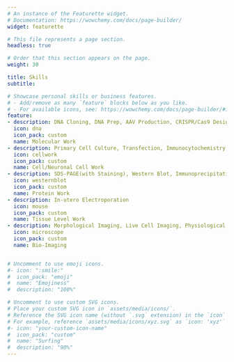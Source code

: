 ```yaml
---
# An instance of the Featurette widget.
# Documentation: https://wowchemy.com/docs/page-builder/
widget: featurette

# This file represents a page section.
headless: true

# Order that this section appears on the page.
weight: 30

title: Skills
subtitle:

# Showcase personal skills or business features.
# - Add/remove as many `feature` blocks below as you like.
# - For available icons, see: https://wowchemy.com/docs/page-builder/#icons
feature:
- description: DNA Cloning, DNA Prep, AAV Production, CRISPR/Cas9 Design
  icon: dna
  icon_pack: custom
  name: Molecular Work
- description: Primary Cell Culture, Transfection, Immunocytochemistry
  icon: cellwork
  icon_pack: custom
  name: Cell/Neuronal Cell Work
- description: SDS-PAGE(with Staining), Western Blot, Immunoprecipitation
  icon: westernblot
  icon_pack: custom
  name: Protein Work
- description: In-utero Electroporation
  icon: mouse
  icon_pack: custom
  name: Tissue Level Work
- description: Morphological Imaging, Live Cell Imaging, Physiological Imaging(iGluSnFR, GCaMP, pHluorin...), Super Resolution Imaging(STORM, ExM...)
  icon: microscope
  icon_pack: custom
  name: Bio-Imaging


# Uncomment to use emoji icons.
#- icon: ":smile:"
#  icon_pack: "emoji"
#  name: "Emojiness"
#  description: "100%"  

# Uncomment to use custom SVG icons.
# Place your custom SVG icon in `assets/media/icons/`.
# Reference the SVG icon name (without `.svg` extension) in the `icon` field.
# For example, reference `assets/media/icons/xyz.svg` as `icon: 'xyz'`
#- icon: "your-custom-icon-name"
#  icon_pack: "custom"
#  name: "Surfing"
#  description: "90%"
---
```

